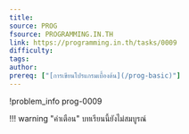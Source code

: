 ```yaml
---
title: 
source: PROG
fsource: PROGRAMMING.IN.TH
link: https://programming.in.th/tasks/0009
difficulty: 
tags: 
author: 
prereq: ["[การเขียนโปรแกรมเบื้องต้น](/prog-basic)"]
---
```


!problem_info prog-0009

!!! warning "คำเตือน"
    บทเรียนนี้ยังไม่สมบูรณ์